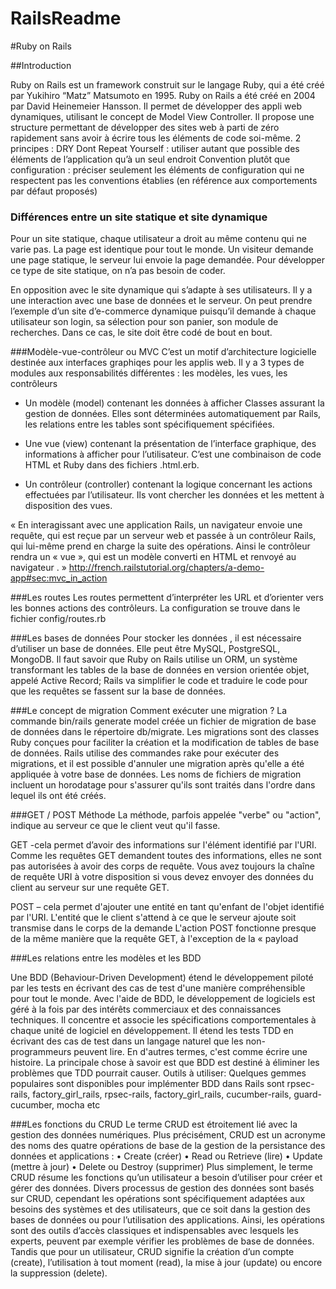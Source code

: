 # RailsReadme

#Ruby on Rails


##Introduction

Ruby on Rails est un framework construit sur le langage Ruby, qui a été créé par Yukihiro “Matz” Matsumoto en 1995. Ruby on Rails a été créé en 2004 par David Heinemeier Hansson.
Il permet de développer des appli web dynamiques, utilisant le concept de Model View Controller.
Il propose une structure permettant de développer des sites web à parti de zéro rapidement sans avoir à écrire tous les éléments de code soi-même.
2 principes :
DRY Dont Repeat Yourself : utiliser autant que possible des éléments de l’application qu’à un seul endroit
Convention plutôt que configuration : préciser seulement les éléments de configuration qui ne respectent pas les conventions établies (en référence aux comportements par défaut proposés)


### Différences entre un site statique et site dynamique
Pour un site statique, chaque utilisateur a droit au même contenu qui ne varie pas. La page est identique pour tout le monde. Un visiteur demande une page statique, le serveur lui envoie la page demandée.
Pour développer ce type de site statique, on n’a pas besoin de coder.

En opposition avec le site dynamique qui s’adapte à ses utilisateurs. Il y a une interaction avec une base de données et le serveur. On peut prendre l’exemple d’un site d’e-commerce dynamique puisqu’il demande à chaque utilisateur son login, sa sélection pour son panier, son module de recherches.
Dans ce cas, le site doit être codé de bout en bout.




###Modèle-vue-contrôleur ou MVC
C’est un motif d’architecture logicielle destinée aux interfaces graphiqes pour les applis web. Il y a 3 types de modules aux responsabilités différentes : les modèles, les vues, les contrôleurs
-	Un modèle (model) contenant les données à afficher
Classes assurant la gestion de données. Elles sont déterminées automatiquement par Rails, les relations entre les tables sont spécifiquement spécifiées.

-	Une vue (view) contenant la présentation de l’interface graphique, des informations à afficher pour l’utilisateur. C’est une combinaison de code HTML et Ruby dans des fichiers .html.erb.


-	Un contrôleur (controller) contenant la logique concernant les actions effectuées par l’utilisateur. Ils vont chercher les données et les mettent à disposition des vues.

« En interagissant avec une application Rails, un navigateur envoie une requête, qui est reçue par un serveur web et passée à un contrôleur Rails, qui lui-même prend en charge la suite des opérations. Ainsi le contrôleur rendra un « vue », qui est un modèle converti en HTML et renvoyé au navigateur . »
http://french.railstutorial.org/chapters/a-demo-app#sec:mvc_in_action



###Les routes
Les routes permettent d’interpréter les URL et d’orienter vers les bonnes actions des contrôleurs. La configuration se trouve dans le fichier config/routes.rb




###Les bases de données
Pour stocker les données , il est nécessaire d’utiliser un base de données. Elle peut être MySQL, PostgreSQL, MongoDB.
Il faut savoir que  Ruby on Rails utilise un ORM, un système transformant les tables de la base de données en version orientée objet, appelé Active Record; Rails va simplifier le code et traduire le code pour que les requêtes se fassent sur la base de données.



###Le concept de migration
Comment exécuter une migration ?
La commande bin/rails generate model créée un fichier de migration de base de données dans le répertoire db/migrate. Les migrations sont des classes Ruby conçues pour faciliter la création et la modification de tables de base de données. Rails utilise des commandes rake pour exécuter des migrations, et il est possible d'annuler une migration après qu'elle a été appliquée à votre base de données. Les noms de fichiers de migration incluent un horodatage pour s'assurer qu'ils sont traités dans l'ordre dans lequel ils ont été créés.


###GET / POST
Méthode
La méthode, parfois appelée "verbe" ou "action", indique au serveur ce que le client veut qu'il fasse. 

GET -cela permet d’avoir des informations sur l'élément identifié par l'URI. Comme les requêtes GET demandent toutes des informations, elles ne sont pas autorisées à avoir des corps de requête. Vous avez toujours la chaîne de requête URI à votre disposition si vous devez envoyer des données du client au serveur sur une requête GET.


POST – cela permet d'ajouter une entité en tant qu'enfant de l'objet identifié par l'URI. L'entité que le client s'attend à ce que le serveur ajoute soit transmise dans le corps de la demande
L'action POST fonctionne presque de la même manière que la requête GET, à l'exception de la « payload 


###Les relations entre les modèles et les BDD

Une BDD (Behaviour-Driven Development) étend le développement piloté par les tests en écrivant des cas de test d'une manière compréhensible pour tout le monde. Avec l'aide de BDD, le développement de logiciels est géré à la fois par des intérêts commerciaux et des connaissances techniques. Il concentre et associe les spécifications comportementales à chaque unité de logiciel en développement. 
Il étend les tests TDD en écrivant des cas de test dans un langage naturel que les non-programmeurs peuvent lire. En d'autres termes, c'est comme écrire une histoire. La principale chose à savoir est que BDD est destiné à éliminer les problèmes que TDD pourrait causer. Outils à utiliser: Quelques gemmes populaires sont disponibles pour implémenter BDD dans Rails sont rpsec-rails, factory_girl_rails, 
rpsec-rails, factory_girl_rails, cucumber-rails, guard-cucumber, mocha etc



###Les fonctions du CRUD
Le terme CRUD est étroitement lié avec la gestion des données numériques. Plus précisément, CRUD est un acronyme des noms des quatre opérations de base de la gestion de la persistance des données et applications :
•	Create (créer)
•	Read ou Retrieve (lire)
•	Update (mettre à jour)
•	Delete ou Destroy (supprimer)
Plus simplement, le terme CRUD résume les fonctions qu’un utilisateur a besoin d’utiliser pour créer et gérer des données. Divers processus de gestion des données sont basés sur CRUD, cependant les opérations sont spécifiquement adaptées aux besoins des systèmes et des utilisateurs, que ce soit dans la gestion des bases de données ou pour l’utilisation des applications. Ainsi, les opérations sont des outils d’accès classiques et indispensables avec lesquels les experts, peuvent par exemple vérifier les problèmes de base de données. Tandis que pour un utilisateur, CRUD signifie la création d’un compte (create), l’utilisation à tout moment (read), la mise à jour (update) ou encore la suppression (delete). 



